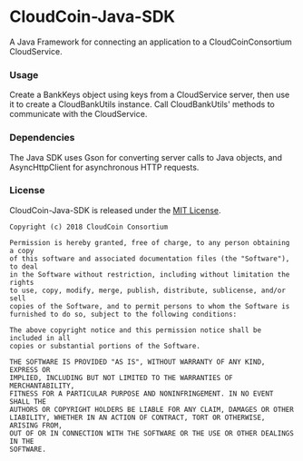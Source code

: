# CloudCoin-Java-SDK

A Java Framework for connecting an application to a CloudCoinConsortium CloudService.

### Usage

Create a BankKeys object using keys from a CloudService server, then use it to create a CloudBankUtils instance. Call CloudBankUtils' methods to communicate with the CloudService.

### Dependencies

The Java SDK uses Gson for converting server calls to Java objects, and AsyncHttpClient for asynchronous HTTP requests.

### License

CloudCoin-Java-SDK is released under the [MIT License](LICENSE).

```
Copyright (c) 2018 CloudCoin Consortium

Permission is hereby granted, free of charge, to any person obtaining a copy
of this software and associated documentation files (the "Software"), to deal
in the Software without restriction, including without limitation the rights
to use, copy, modify, merge, publish, distribute, sublicense, and/or sell
copies of the Software, and to permit persons to whom the Software is
furnished to do so, subject to the following conditions:

The above copyright notice and this permission notice shall be included in all
copies or substantial portions of the Software.

THE SOFTWARE IS PROVIDED "AS IS", WITHOUT WARRANTY OF ANY KIND, EXPRESS OR
IMPLIED, INCLUDING BUT NOT LIMITED TO THE WARRANTIES OF MERCHANTABILITY,
FITNESS FOR A PARTICULAR PURPOSE AND NONINFRINGEMENT. IN NO EVENT SHALL THE
AUTHORS OR COPYRIGHT HOLDERS BE LIABLE FOR ANY CLAIM, DAMAGES OR OTHER
LIABILITY, WHETHER IN AN ACTION OF CONTRACT, TORT OR OTHERWISE, ARISING FROM,
OUT OF OR IN CONNECTION WITH THE SOFTWARE OR THE USE OR OTHER DEALINGS IN THE
SOFTWARE.
